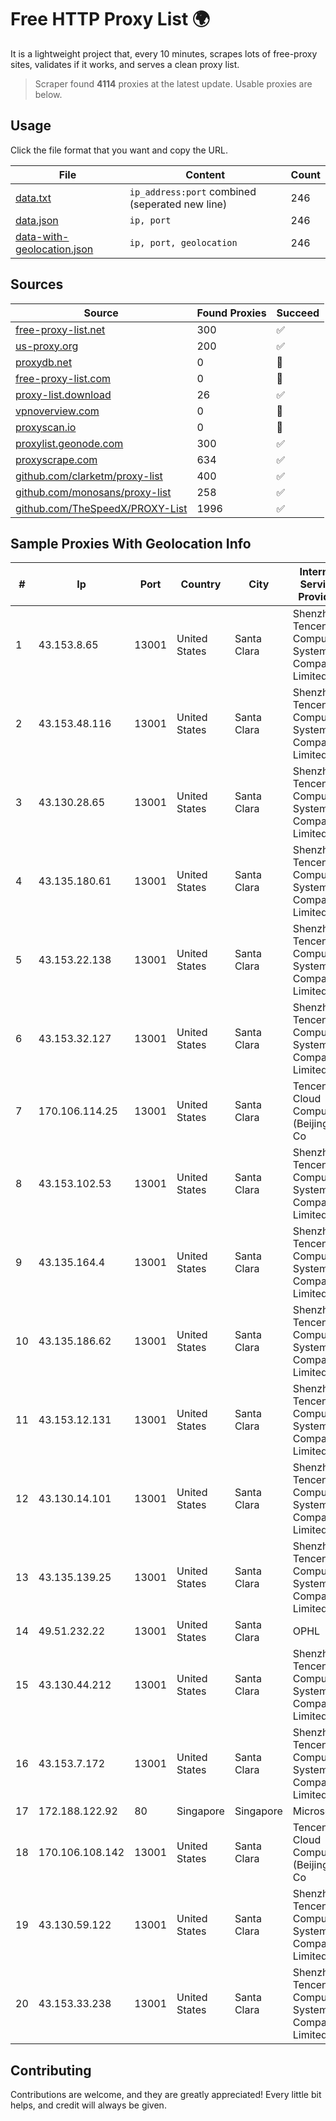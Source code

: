 
# Free HTTP Proxy List 🌍

It is a lightweight project that, every 10 minutes, scrapes lots of free-proxy sites, validates if it works, and serves a clean proxy list.


> Scraper found **4114** proxies at the latest update. Usable proxies are below.

## Usage

Click the file format that you want and copy the URL.


|File|Content|Count|
|----|-------|-----|
|[data.txt](https://raw.githubusercontent.com/themiralay/Proxy-List-World/master/data.txt)|`ip_address:port` combined (seperated new line)|246|
|[data.json](https://raw.githubusercontent.com/themiralay/Proxy-List-World/master/data.json)|`ip, port`|246|
|[data-with-geolocation.json](https://raw.githubusercontent.com/themiralay/Proxy-List-World/master/data-with-geolocation.json)|`ip, port, geolocation`|246|

## Sources

|Source|Found Proxies|Succeed|
|------|-------------|-------|
|[free-proxy-list.net](https://free-proxy-list.net)|300|✅|
|[us-proxy.org](https://www.us-proxy.org)|200|✅|
|[proxydb.net](http://proxydb.net)|0|🚫|
|[free-proxy-list.com](https://free-proxy-list.com/?page=&port=&type%5B%5D=http&type%5B%5D=https&up_time=0&search=Search)|0|🚫|
|[proxy-list.download](https://www.proxy-list.download/HTTP)|26|✅|
|[vpnoverview.com](https://vpnoverview.com/privacy/anonymous-browsing/free-proxy-servers)|0|🚫|
|[proxyscan.io](https://www.proxyscan.io)|0|🚫|
|[proxylist.geonode.com](https://proxylist.geonode.com/api/proxy-list?limit=300&page=1&sort_by=lastChecked&sort_type=desc&protocols=http,https)|300|✅|
|[proxyscrape.com](https://api.proxyscrape.com/v2/?request=displayproxies&protocol=http&timeout=10000&country=all&ssl=all&anonymity=all)|634|✅|
|[github.com/clarketm/proxy-list](https://raw.githubusercontent.com/clarketm/proxy-list/master/proxy-list-raw.txt)|400|✅|
|[github.com/monosans/proxy-list](https://raw.githubusercontent.com/monosans/proxy-list/main/proxies/http.txt)|258|✅|
|[github.com/TheSpeedX/PROXY-List](https://raw.githubusercontent.com/TheSpeedX/PROXY-List/master/http.txt)|1996|✅|


## Sample Proxies With Geolocation Info

|#|Ip|Port|Country|City|Internet Service Provider|
|-|--|----|-------|----|-------------------------|
|1|43.153.8.65|13001|United States|Santa Clara|Shenzhen Tencent Computer Systems Company Limited|
|2|43.153.48.116|13001|United States|Santa Clara|Shenzhen Tencent Computer Systems Company Limited|
|3|43.130.28.65|13001|United States|Santa Clara|Shenzhen Tencent Computer Systems Company Limited|
|4|43.135.180.61|13001|United States|Santa Clara|Shenzhen Tencent Computer Systems Company Limited|
|5|43.153.22.138|13001|United States|Santa Clara|Shenzhen Tencent Computer Systems Company Limited|
|6|43.153.32.127|13001|United States|Santa Clara|Shenzhen Tencent Computer Systems Company Limited|
|7|170.106.114.25|13001|United States|Santa Clara|Tencent Cloud Computing (Beijing) Co|
|8|43.153.102.53|13001|United States|Santa Clara|Shenzhen Tencent Computer Systems Company Limited|
|9|43.135.164.4|13001|United States|Santa Clara|Shenzhen Tencent Computer Systems Company Limited|
|10|43.135.186.62|13001|United States|Santa Clara|Shenzhen Tencent Computer Systems Company Limited|
|11|43.153.12.131|13001|United States|Santa Clara|Shenzhen Tencent Computer Systems Company Limited|
|12|43.130.14.101|13001|United States|Santa Clara|Shenzhen Tencent Computer Systems Company Limited|
|13|43.135.139.25|13001|United States|Santa Clara|Shenzhen Tencent Computer Systems Company Limited|
|14|49.51.232.22|13001|United States|Santa Clara|OPHL|
|15|43.130.44.212|13001|United States|Santa Clara|Shenzhen Tencent Computer Systems Company Limited|
|16|43.153.7.172|13001|United States|Santa Clara|Shenzhen Tencent Computer Systems Company Limited|
|17|172.188.122.92|80|Singapore|Singapore|Microsoft|
|18|170.106.108.142|13001|United States|Santa Clara|Tencent Cloud Computing (Beijing) Co|
|19|43.130.59.122|13001|United States|Santa Clara|Shenzhen Tencent Computer Systems Company Limited|
|20|43.153.33.238|13001|United States|Santa Clara|Shenzhen Tencent Computer Systems Company Limited|



## Contributing

Contributions are welcome, and they are greatly appreciated! Every
little bit helps, and credit will always be given.

